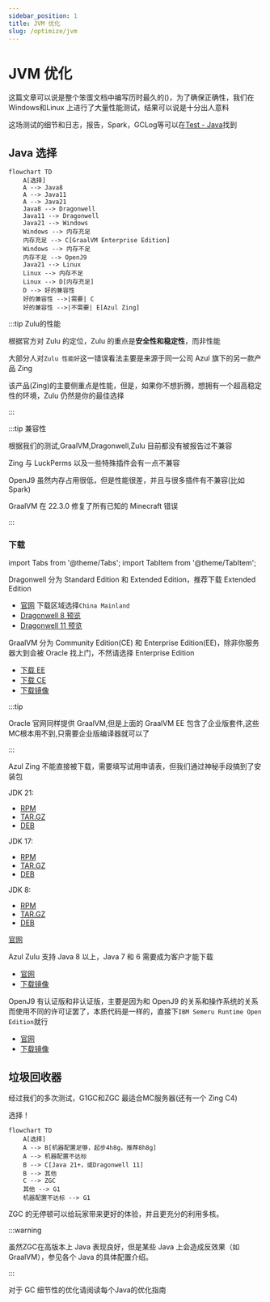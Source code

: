 ```yaml
---
sidebar_position: 1
title: JVM 优化
slug: /optimize/jvm
---
```


# JVM 优化

这篇文章可以说是整个笨蛋文档中编写历时最久的()，为了确保正确性，我们在Windows和Linux 上进行了大量性能测试，结果可以说是十分出人意料

这场测试的细节和日志，报告，Spark，GCLog等可以在[Test - Java](https://github.com/lilingfengdev/Test-Java)找到

## Java 选择

```mermaid
flowchart TD
    A[选择] 
    A --> Java8
    A --> Java11
    A --> Java21
    Java8 --> Dragonwell
    Java11 --> Dragonwell
    Java21 --> Windows
    Windows --> 内存充足
    内存充足 --> C[GraalVM Enterprise Edition]
    Windows --> 内存不足
    内存不足 --> OpenJ9
    Java21 --> Linux
    Linux --> 内存不足
    Linux --> D[内存充足]
    D --> 好的兼容性
    好的兼容性 -->|需要| C
    好的兼容性 -->|不需要| E[Azul Zing]
```

:::tip Zulu的性能

根据官方对 Zulu 的定位，Zulu 的重点是**安全性和稳定性**，而非性能

大部分人对`Zulu 性能好`这一错误看法主要是来源于同一公司 Azul 旗下的另一款产品 Zing

该产品(Zing)的主要侧重点是性能，但是，如果你不想折腾，想拥有一个超高稳定性的环境，Zulu 仍然是你的最佳选择

:::

:::tip 兼容性

根据我们的测试,GraalVM,Dragonwell,Zulu 目前都没有被报告过不兼容

Zing 与 LuckPerms 以及一些特殊插件会有一点不兼容

OpenJ9 虽然内存占用很低，但是性能很差，并且与很多插件有不兼容(比如 Spark)

GraalVM 在 22.3.0 修复了所有已知的 Minecraft 错误

:::

### 下载

import Tabs from '@theme/Tabs';
import TabItem from '@theme/TabItem';

<Tabs queryString="jvm-download">
<TabItem value="dragonwell" label="Dragonwell">

Dragonwell 分为  Standard Edition 和 Extended Edition，推荐下载 Extended Edition

- [官网](https://dragonwell-jdk.io/) 下载区域选择`China Mainland`
- [Dragonwell 8 预览](https://github.com/dragonwell-project/dragonwell8/releases)
- [Dragonwell 11 预览](https://github.com/dragonwell-project/dragonwell11/releases)

</TabItem>
<TabItem value="graalvm" label="GraalVM">

GraalVM 分为 Community Edition(CE) 和 Enterprise Edition(EE)，除非你服务器大到会被 Oracle 找上门，不然请选择 Enterprise Edition

- [下载 EE](https://www.graalvm.org/downloads/)
- [下载 CE](https://github.com/graalvm/graalvm-ce-builds/releases/)
- [下载镜像](https://d.injdk.cn/download/graalvm)

:::tip

Oracle 官网同样提供 GraalVM,但是上面的 GraalVM EE 包含了企业版套件,这些MC根本用不到,只需要企业版编译器就可以了

:::

</TabItem>
<TabItem value="zing" label="Azul Zing">

Azul Zing 不能直接被下载，需要填写试用申请表，但我们通过神秘手段搞到了安装包

JDK 21:

- [RPM](https://cdn.azul.com/zing-zvm/ZVM24.10.0.0/zing24.10.0.0-4-jdk21.0.4.0.101-linux.x86_64.rpm)
- [TAR.GZ](https://cdn.azul.com/zing-zvm/ZVM24.10.0.0/zing24.10.0.0-4-jdk21.0.4.0.101-linux_x64.tar.gz)
- [DEB](https://cdn.azul.com/zing-zvm/ZVM24.10.0.0/zing24.10.0.0-4-jdk21.0.4.0.101-linux_amd64.deb)

JDK 17:

- [RPM](https://cdn.azul.com/zing-zvm/ZVM24.10.0.0/zing24.10.0.0-4-jdk17.0.12.0.101-linux.x86_64.rpm)
- [TAR.GZ](https://cdn.azul.com/zing-zvm/ZVM24.10.0.0/zing24.10.0.0-4-jdk17.0.12.0.101-linux_x64.tar.gz)
- [DEB](https://cdn.azul.com/zing-zvm/ZVM24.10.0.0/zing24.10.0.0-4-jdk17.0.12.0.101-linux_amd64.deb)

JDK 8:

- [RPM](https://cdn.azul.com/zing-zvm/ZVM24.10.0.0/zing24.10.0.0-4-jdk8.0.431-linux.x86_64.rpm)
- [TAR.GZ](https://cdn.azul.com/zing-zvm/ZVM24.10.0.0/zing24.10.0.0-4-jdk8.0.431-linux_x64.tar.gz)
- [DEB](https://cdn.azul.com/zing-zvm/ZVM24.10.0.0/zing24.10.0.0-4-jdk8.0.431-linux_amd64.deb)

[官网](https://www.azul.com/downloads/#prime)

</TabItem>
<TabItem value="zulu" label="Azul Zulu">

Azul Zulu 支持 Java 8 以上，Java 7 和 6 需要成为客户才能下载

- [官网](https://www.azul.com/downloads/?package=jdk&show-old-builds=true#zulu)
- [下载镜像](https://d.injdk.cn/download/zulu)

</TabItem>
<TabItem value="openj9" label="OpenJ9">

OpenJ9 有认证版和非认证版，主要是因为和 OpenJ9 的关系和操作系统的关系而使用不同的许可证罢了，本质代码是一样的，直接下`IBM Semeru Runtime Open Edition`就行

- [官网](https://developer.ibm.com/languages/java/semeru-runtimes/downloads/)
- [下载镜像](https://d.injdk.cn/download/ibm)

</TabItem>
</Tabs>

## 垃圾回收器

经过我们的多次测试，G1GC和ZGC 最适合MC服务器(还有一个 Zing C4)

选择！

```mermaid
flowchart TD
    A[选择] 
    A --> B[机器配置足够，起步4h8g，推荐8h8g]
    A --> 机器配置不达标
    B --> C[Java 21+，或Dragonwell 11]
    B --> 其他
    C --> ZGC
    其他 --> G1
    机器配置不达标 --> G1
```

ZGC 的无停顿可以给玩家带来更好的体验，并且更充分的利用多核。

:::warning

虽然ZGC在高版本上 Java 表现良好，但是某些 Java 上会造成反效果（如 GraalVM），参见各个 Java 的具体配置介绍。

:::

对于 GC 细节性的优化请阅读每个Java的优化指南
